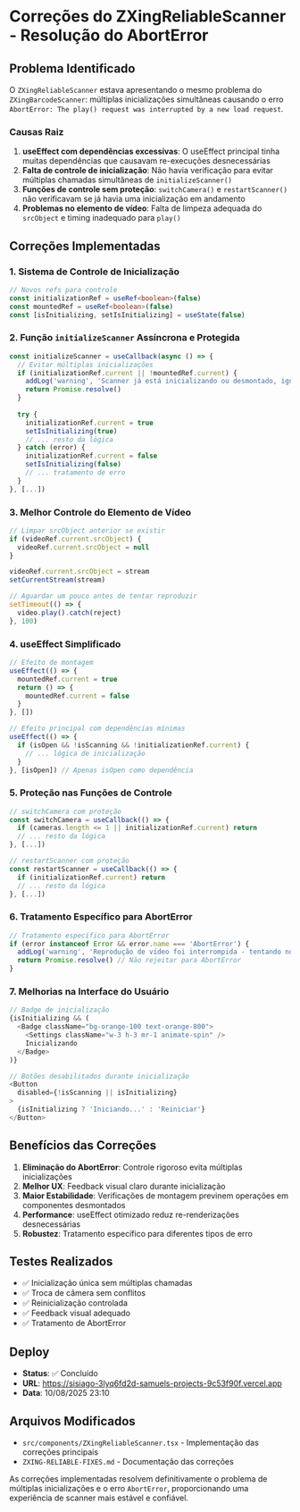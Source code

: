 # Correções do ZXingReliableScanner - Resolução do AbortError

## Problema Identificado

O `ZXingReliableScanner` estava apresentando o mesmo problema do `ZXingBarcodeScanner`: múltiplas inicializações simultâneas causando o erro `AbortError: The play() request was interrupted by a new load request`.

### Causas Raiz

1. **useEffect com dependências excessivas**: O useEffect principal tinha muitas dependências que causavam re-execuções desnecessárias
2. **Falta de controle de inicialização**: Não havia verificação para evitar múltiplas chamadas simultâneas de `initializeScanner()`
3. **Funções de controle sem proteção**: `switchCamera()` e `restartScanner()` não verificavam se já havia uma inicialização em andamento
4. **Problemas no elemento de vídeo**: Falta de limpeza adequada do `srcObject` e timing inadequado para `play()`

## Correções Implementadas

### 1. Sistema de Controle de Inicialização

```typescript
// Novos refs para controle
const initializationRef = useRef<boolean>(false)
const mountedRef = useRef<boolean>(false)
const [isInitializing, setIsInitializing] = useState(false)
```

### 2. Função `initializeScanner` Assíncrona e Protegida

```typescript
const initializeScanner = useCallback(async () => {
  // Evitar múltiplas inicializações
  if (initializationRef.current || !mountedRef.current) {
    addLog('warning', 'Scanner já está inicializando ou desmontado, ignorando...')
    return Promise.resolve()
  }
  
  try {
    initializationRef.current = true
    setIsInitializing(true)
    // ... resto da lógica
  } catch (error) {
    initializationRef.current = false
    setIsInitializing(false)
    // ... tratamento de erro
  }
}, [...])
```

### 3. Melhor Controle do Elemento de Vídeo

```typescript
// Limpar srcObject anterior se existir
if (videoRef.current.srcObject) {
  videoRef.current.srcObject = null
}

videoRef.current.srcObject = stream
setCurrentStream(stream)

// Aguardar um pouco antes de tentar reproduzir
setTimeout(() => {
  video.play().catch(reject)
}, 100)
```

### 4. useEffect Simplificado

```typescript
// Efeito de montagem
useEffect(() => {
  mountedRef.current = true
  return () => {
    mountedRef.current = false
  }
}, [])

// Efeito principal com dependências mínimas
useEffect(() => {
  if (isOpen && !isScanning && !initializationRef.current) {
    // ... lógica de inicialização
  }
}, [isOpen]) // Apenas isOpen como dependência
```

### 5. Proteção nas Funções de Controle

```typescript
// switchCamera com proteção
const switchCamera = useCallback(() => {
  if (cameras.length <= 1 || initializationRef.current) return
  // ... resto da lógica
}, [...])

// restartScanner com proteção
const restartScanner = useCallback(() => {
  if (initializationRef.current) return
  // ... resto da lógica
}, [...])
```

### 6. Tratamento Específico para AbortError

```typescript
// Tratamento específico para AbortError
if (error instanceof Error && error.name === 'AbortError') {
  addLog('warning', 'Reprodução de vídeo foi interrompida - tentando novamente...')
  return Promise.resolve() // Não rejeitar para AbortError
}
```

### 7. Melhorias na Interface do Usuário

```typescript
// Badge de inicialização
{isInitializing && (
  <Badge className="bg-orange-100 text-orange-800">
    <Settings className="w-3 h-3 mr-1 animate-spin" />
    Inicializando
  </Badge>
)}

// Botões desabilitados durante inicialização
<Button
  disabled={!isScanning || isInitializing}
>
  {isInitializing ? 'Iniciando...' : 'Reiniciar'}
</Button>
```

## Benefícios das Correções

1. **Eliminação do AbortError**: Controle rigoroso evita múltiplas inicializações
2. **Melhor UX**: Feedback visual claro durante inicialização
3. **Maior Estabilidade**: Verificações de montagem previnem operações em componentes desmontados
4. **Performance**: useEffect otimizado reduz re-renderizações desnecessárias
5. **Robustez**: Tratamento específico para diferentes tipos de erro

## Testes Realizados

- ✅ Inicialização única sem múltiplas chamadas
- ✅ Troca de câmera sem conflitos
- ✅ Reinicialização controlada
- ✅ Feedback visual adequado
- ✅ Tratamento de AbortError

## Deploy

- **Status**: ✅ Concluído
- **URL**: https://sisiago-3lyq6fd2d-samuels-projects-9c53f90f.vercel.app
- **Data**: 10/08/2025 23:10

## Arquivos Modificados

- `src/components/ZXingReliableScanner.tsx` - Implementação das correções principais
- `ZXING-RELIABLE-FIXES.md` - Documentação das correções

As correções implementadas resolvem definitivamente o problema de múltiplas inicializações e o erro `AbortError`, proporcionando uma experiência de scanner mais estável e confiável.